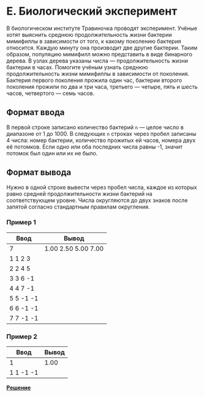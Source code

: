# E. Биологический эксперимент

В биологическом институте Травиночка проводят эксперимент. Учёные хотят выяснить среднюю продолжительность жизни бактерии мимифиллы в зависимости от того, к какому поколению бактерия относится. Каждую минуту она производит две другие бактерии. Таким образом, популяцию мимифилл можно представить в виде бинарного дерева. В узлах дерева указаны числа — продолжительность жизни бактерии в часах. Помогите учёным узнать среднюю продолжительность жизни мимифиллы в зависимости от поколения.
Бактерия первого поколения прожила один час, бактерии второго поколения прожили по два и три часа, третьего — четыре, пять и шесть часов, четвертого — семь часов.


## Формат ввода

В первой строке записано количество бактерий `n` — целое число в диапазоне от 1 до 1000.
В следующих `n` строках через пробел записаны 4 числа: номер бактерии, количество прожитых ей часов, номера двух её потомков. Если одно или оба последних числа равны -1, значит потомок был один или их не было.

## Формат вывода

Нужно в одной строке вывести через пробел числа, каждое из которых равно средней продолжительности жизни бактерий на соответствующем уровне. Числа округляются до двух знаков после запятой согласно стандартным правилам округления.

### Пример 1

| Ввод | Вывод |
|---|---|
| 7 | 1.00 2.50 5.00 7.00 |
| 1 1 2 3 |  |
| 2 2 4 5 |  |
| 3 3 6 -1 |  |
| 4 4 7 -1 |  |
| 5 5 -1 -1 |  |
| 6 6 -1 -1 |  |
| 7 7 -1 -1 |  |

### Пример 2

| Ввод | Вывод |
|---|---|
| 1 | 1.00 |
| 1 1 -1 -1 |  |

[**Решение**](https://github.com/mxmaslin/yandex_practicum/blob/master/algorithms/test_tasks/spiral_in_matrix/mimiphilla.py)
